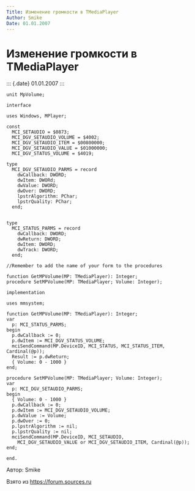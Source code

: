 ```yaml
---
Title: Изменение громкости в TMediaPlayer
Author: Smike
Date: 01.01.2007
---
```



Изменение громкости в TMediaPlayer
==================================

::: {.date}
01.01.2007
:::

    unit MpVolume;
     
    interface
     
    uses Windows, MPlayer;
     
    const
      MCI_SETAUDIO = $0873;
      MCI_DGV_SETAUDIO_VOLUME = $4002;
      MCI_DGV_SETAUDIO_ITEM = $00800000;
      MCI_DGV_SETAUDIO_VALUE = $01000000;
      MCI_DGV_STATUS_VOLUME = $4019;
     
    type
      MCI_DGV_SETAUDIO_PARMS = record
        dwCallback: DWORD;
        dwItem: DWORd;
        dwValue: DWORD;
        dwOver: DWORD;
        lpstrAlgorithm: PChar;
        lpstrQuality: PChar;
      end;
     
     
    type
      MCI_STATUS_PARMS = record
        dwCallback: DWORD;
        dwReturn: DWORD;
        dwItem: DWORD;
        dwTrack: DWORD;
      end;
     
    //Remember to add the name of your form to the procedures
     
    function GetMPVolume(MP: TMediaPlayer): Integer;
    procedure SetMPVolume(MP: TMediaPlayer; Volume: Integer);
     
    implementation
     
    uses mmsystem;
     
    function GetMPVolume(MP: TMediaPlayer): Integer;
    var
      p: MCI_STATUS_PARMS;
    begin
      p.dwCallback := 0;
      p.dwItem := MCI_DGV_STATUS_VOLUME;
      mciSendCommand(MP.DeviceID, MCI_STATUS, MCI_STATUS_ITEM, Cardinal(@p));
      Result := p.dwReturn;
      { Volume: 0 - 1000 }
    end;
     
    procedure SetMPVolume(MP: TMediaPlayer; Volume: Integer);
    var
      p: MCI_DGV_SETAUDIO_PARMS;
    begin
      { Volume: 0 - 1000 }
      p.dwCallback := 0;
      p.dwItem := MCI_DGV_SETAUDIO_VOLUME;
      p.dwValue := Volume;
      p.dwOver := 0;
      p.lpstrAlgorithm := nil;
      p.lpstrQuality := nil;
      mciSendCommand(MP.DeviceID, MCI_SETAUDIO,
        MCI_DGV_SETAUDIO_VALUE or MCI_DGV_SETAUDIO_ITEM, Cardinal(@p));
    end;
     
    end.

Автор: Smike

Взято из <https://forum.sources.ru>
